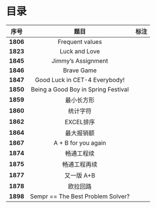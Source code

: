 # 目录

| 序号 | 题目 | 标注 |
| :-: | :-: | :-: |
| **1806** | Frequent values |  |
| **1823** | Luck and Love |  |
| **1845** | Jimmy’s Assignment |  |
| **1846** | Brave Game |  |
| **1847** | Good Luck in CET-4 Everybody! |  |
| **1850** | Being a Good Boy in Spring Festival |  |
| **1859** | 最小长方形 |  |
| **1860** | 统计字符 |  |
| **1862** | EXCEL排序 |  |
| **1864** | 最大报销额 |  |
| **1867** | A + B for you again |  |
| **1874** | 畅通工程续 |  |
| **1875** | 畅通工程再续 |  |
| **1877** | 又一版 A+B |  |
| **1878** | 欧拉回路 |  |
| **1898** | Sempr == The Best Problem Solver? |  |
